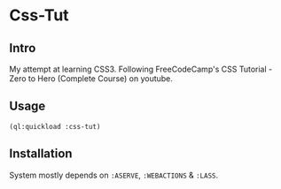 # Css-Tut

## Intro

My attempt at learning CSS3.
Following FreeCodeCamp's CSS Tutorial - Zero to Hero (Complete Course) on youtube.

## Usage

`(ql:quickload :css-tut)`

## Installation

System mostly depends on `:ASERVE`, `:WEBACTIONS` & `:LASS`. 
